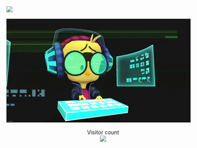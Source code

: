 ![](https://media0.giphy.com/media/3otPorWLQJq5GmHRtu/giphy.gif)

<a href=#><img src="git-homepage.gif"></a>

<p align="center"> 
  Visitor count<br>
  <img src="https://profile-counter.glitch.me/VishaljiODEDRA/count.svg" />
</p>
